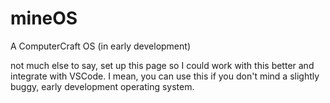 # mineOS
A ComputerCraft OS (in early development)

not much else to say, set up this page so I could work with this better and integrate with VSCode. I mean, you can use this if you don't mind a slightly buggy, early development operating system.
